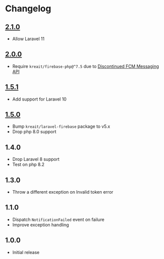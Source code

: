 # Changelog

## [2.1.0](https://github.com/ankurk91/laravel-bundler/compare/2.0.0..2.1.0)

* Allow Laravel 11

## [2.0.0](https://github.com/ankurk91/laravel-bundler/compare/1.5.1..2.0.0)

* Require `kreait/firebase-php@^7.5` due to [Discontinued FCM Messaging API](https://github.com/kreait/firebase-php/issues/804)

## [1.5.1](https://github.com/ankurk91/laravel-bundler/compare/1.5.0..1.5.1)

* Add support for Laravel 10

## [1.5.0](https://github.com/ankurk91/laravel-bundler/compare/1.4.0..1.5.0)

* Bump `kreait/laravel-firebase` package to v5.x
* Drop php 8.0 support

## 1.4.0

* Drop Laravel 8 support
* Test on php 8.2

## 1.3.0

* Throw a different exception on Invalid token error

## 1.1.0

* Dispatch `NotificationFailed` event on failure
* Improve exception handling

## 1.0.0

* Initial release
